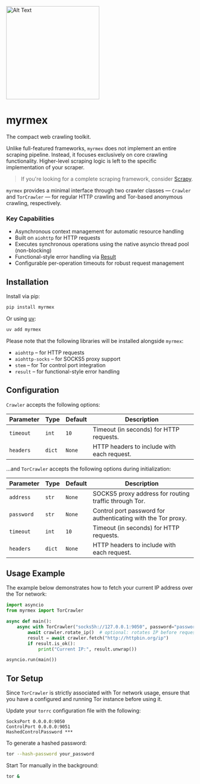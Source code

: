 <img src="https://github.com/user-attachments/assets/fdcf9749-a847-474c-a03d-e6c92f630635" alt="Alt Text" height="250">

# myrmex

The compact web crawling toolkit.

Unlike full-featured frameworks, `myrmex` does not implement an entire scraping pipeline. Instead, it focuses exclusively on core crawling functionality. Higher-level scraping logic is left to the specific implementation of your scraper.

> If you're looking for a complete scraping framework, consider [Scrapy](https://github.com/scrapy/scrapy).

`myrmex` provides a minimal interface through two crawler classes — `Crawler` and `TorCrawler` — for regular HTTP crawling and Tor-based anonymous crawling, respectively.

### Key Capabilities

- Asynchronous context management for automatic resource handling
- Built on `aiohttp` for HTTP requests
- Executes synchronous operations using the native asyncio thread pool (non-blocking)
- Functional-style error handling via [Result](https://github.com/rustedpy/result)
- Configurable per-operation timeouts for robust request management

## Installation

Install via pip:

```bash
pip install myrmex
```

Or using [uv](https://github.com/astral-sh/uv):

```bash
uv add myrmex
```

Please note that the following libraries will be installed alongside `myrmex`:

- `aiohttp` – for HTTP requests
- `aiohttp-socks` – for SOCKS5 proxy support
- `stem` – for Tor control port integration
- `result` – for functional-style error handling

## Configuration

`Crawler` accepts the following options:

| Parameter | Type   | Default | Description                                |
| --------- | ------ | ------- | ------------------------------------------ |
| `timeout` | `int`  | `10`    | Timeout (in seconds) for HTTP requests.    |
| `headers` | `dict` | `None`  | HTTP headers to include with each request. |

…and `TorCrawler` accepts the following options during initialization:

| Parameter  | Type   | Default | Description                                                  |
| ---------- | ------ | ------- | ------------------------------------------------------------ |
| `address`  | `str`  | `None`  | SOCKS5 proxy address for routing traffic through Tor.        |
| `password` | `str`  | `None`  | Control port password for authenticating with the Tor proxy. |
| `timeout`  | `int`  | `10`    | Timeout (in seconds) for HTTP requests.                      |
| `headers`  | `dict` | `None`  | HTTP headers to include with each request.                   |

## Usage Example

The example below demonstrates how to fetch your current IP address over the Tor network:

```python
import asyncio
from myrmex import TorCrawler

async def main():
    async with TorCrawler("socks5h://127.0.0.1:9050", password="password") as crawler:
        await crawler.rotate_ip()  # optional: rotates IP before request
        result = await crawler.fetch("http://httpbin.org/ip")
        if result.is_ok():
            print("Current IP:", result.unwrap())

asyncio.run(main())
```

## Tor Setup

Since `TorCrawler` is strictly associated with Tor network usage, ensure that you have a configured and running Tor instance before using it.

Update your `torrc` configuration file with the following:

```torrc
SocksPort 0.0.0.0:9050
ControlPort 0.0.0.0:9051
HashedControlPassword ***
```

To generate a hashed password:

```bash
tor --hash-password your_password
```

Start Tor manually in the background:

```bash
tor &
```
